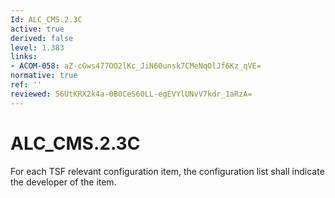 ```yaml
---
Id: ALC_CMS.2.3C
active: true
derived: false
level: 1.383
links:
- ACOM-058: aZ-cGws477OO2lKc_JiN60unsk7CMeNqOlJf6Kz_qVE=
normative: true
ref: ''
reviewed: 56UtKRX2k4a-0B0CeS60LL-egEVYlUNvV7kdr_1aRzA=
---
```


# ALC_CMS.2.3C

For each TSF relevant configuration item, the configuration list shall indicate the developer of the item.